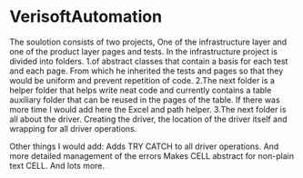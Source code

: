# VerisoftAutomation


The soulotion consists of two projects,
One of the infrastructure layer and one of the product layer pages and tests.
In the infrastructure project is divided into folders.
1.of abstract classes that contain a basis for each test and each page.
From which he inherited the tests and pages so that they would be uniform and prevent repetition of code.
2.The next folder is a helper folder that helps write neat code and currently contains a table auxiliary folder that can be reused in the pages of the table. If there was more time I would add here the Excel and path helper.
3.The next folder is all about the driver.
Creating the driver, the location of the driver itself and wrapping for all driver operations.

Other things I would add:
Adds TRY CATCH to all driver operations. And more detailed management of the errors
Makes CELL abstract for non-plain text CELL.
And lots more.
